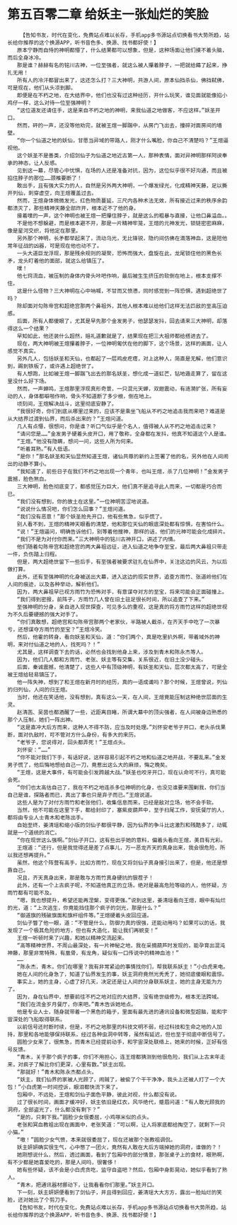 # 第五百零二章 给妖主一张灿烂的笑脸
        【告知书友，时代在变化，免费站点难以长存，手机app多书源站点切换看书大势所趋，站长给你推荐的这个换源APP，听书音色多、换源、找书都好使！】
       原本宁静而自恃的神明都懵了，什么结果都可以想象，但是，这种场面让他们摸不着头脑，而后全身冰冷。
       那是谁？赫赫有名的铭川古神，一位至强者，就这么被人攥着脖子，一把就给薅了起来，挣扎无用！
       所有人的冷汗都冒出来了，这还怎么打？三大神明，共游人间，原本仙挡杀仙，佛挡弑佛，可是现在，他们从头凉到脚。
       即便是在不朽之地，在大结界中，他们也没有过这种经历，开什么玩笑，谁见面就能像掐小鸡仔一样，这么对待一位至强神明？
       “这位道友还请住手，这是来自不朽之地的神明，来我仙道之地做客，不应这样。”妖圣开口。
       然而，砰的一声，还没等他劝完，就被王煊一脚踹中，从房门飞出去，撞碎对面房间的墙壁。
       “你一个仙道之地的妖仙，甘愿当异域的带路人，刚才什么嘴脸，你自己不清楚吗？”王煊逼视他。
       这个妖圣不是善类，介绍剑仙子为仙道之地近古第一人，那种表情，面对异神明那样阿谀奉承的神态，让人反感。
       见到这一幕，尽管心中忧惧，在场的人还是准备对抗，因为，这位似乎很不好沟通，而且被掐住脖子的那位……颈椎要断了！
       敢出手，且有强大实力的人，自然是另外两大神明，一个爆发绿光，化成精神天藤，足以撕开列仙，刺穿虚空，向王煊覆盖过去。
       然而，王煊身体微微发光，红色物质蔓延，三尺内各种术法无效，所有接近过来的秩序余韵都溃灭了，那些精神天藤全部炸开，根本近不了他的身。
       接着噗的一声，这个神明也被王煊一把攥住脖子，就是这么的粗暴与直接，让他口鼻溢血。。
       不是他不想躲避，而是根本避不开，那是一片精神牢笼，王煊的元神发光，锁链密密麻麻，像是星河交织，将他定在那里。
       另外那个神明，长矛都举起来了，流动乌光，无比锋锐，隐约间仿佛在滴落神血，这是陪他常年征战的凶器，可是现在他也动不了。
       一头大道巨龙浮现，那是残余规则的凝聚，恐怖而强大，盘旋在此，龙尾锁住他的黑色长矛，龙头盯着他的面部，就这么给镇压了。
       噗！
       他七窍流血，被压制的身体内骨头咔吧作响，最后被生生挤压的软倒在地上，根本支撑不住。
       这是什么怪物？三大神明在心中呐喊，不甘而又愤懑，同时感觉到一阵恐惧，遇到超绝世了吗？
       除却面对勾陈帝宫和超绝宫那两个鼻祖外，其他人根本难以给他们这样无法匹敌的至高压迫感。
       后面，所有人都傻眼了，尤其是早先那个金发男子，他瑟瑟发抖，回去请来三大神明，却落得这么一个结果？
       早知如此，他还装什么超然，赔礼道歉就是了，结果现在把三大祖师都给搭进去了。
       现在，两大神明被王煊攥着脖子，一位神明匍伏在他的脚下，这个场景，这样的画面，让人感觉不真实。
       另外几人，包括妖圣和天仙，也都起了一层鸡皮疙瘩，对上这种人，简直是无解，他们意识到，踢到铁板了，或许遇上超绝世了。
       有人想跑，比如被王煊一脚踹飞出去的那名妖圣，想化成一道虹芒，钻地遁走算了，留在这里没什么好下场。
       然而，一声蝉鸣，王煊那里浮现真形奇景，一只混元天蝉，双翅震动，有涟漪扩张，所有妄动的人，身体都噼啪作响，骨头不知道断了多少根，倒在地上。
       顷刻间，王煊解决战斗，这里彻底安静了。
       “我很好奇，你们到底从哪里过来的，应该不是乘坐飞船从不朽之地追击我而来吧？难道是从大结界过渡到仙界，而后杀出来的？”王煊问道。
       几人有点懵，很想问，你是谁？听口气似乎是个名人，值得被人从不朽之地追击过来？
       “请问您是……”金发男子硬着头皮开口，用了敬称，全身都在发抖，他真不知道这个人是谁。
       “王煊。”他没有隐瞒，想问一问，这些人所为何来。
       “听着耳熟。”有人低语。
       “是你！”那名妖圣和天仙显然知道王煊，诸仙共尊的新约上签署了他的名，另外他在人间闹出的动静不算小。
       “我知道了，前些日子在我们不朽之地出现一个青年，也叫王煊，杀了几位神明！”金发男子震撼，脸色煞白。
       三大神明，脸色彻底变了，都感觉压力巨大，他们真不是追寻此人而来，一切都是巧合而已。
       “我们没有想到，你的故土在这里。”一位神明苦涩地说道。
       “说说什么情况吧，你们怎么回事？”王煊问道。
       “我们没有恶意！”那个妖圣抢先开口，他有些焦急，似乎慌了。
       别人看不到，王煊的精神天眼看的清楚，他和那位天仙的眼底深处都有惊惧，在害怕什么。
       “说！”王煊逼问，明确告诉他们，别等着他搜神，那样的话，他们的元神可能会化成碎片。
       “我们不是为对付你而来。”三大神明中的铭川古神开口，讲述了内情。
       他们随着勾陈帝宫和超绝宫的两大鼻祖远征，进入仙道之地争夺至宝，最后两大鼻祖只带走一件，负伤踏上归程。
       但是，两大超绝世留下一些后手，有至强者被要求驻扎在仙界中，关注这边的风云，为以后做打算。
       此外，还有至强神明的化身被送出大幕，进入这边的现实世界，追查方雨竹、张道岭他们在人间的痕迹，以及各种举动，解析他们。
       因为，两大鼻祖早已视方雨竹为恐怖对手，有意谋夺对方的至宝，将来可能会正面碰撞上。
       “我们得到密报，前阵子，方雨竹几人曾在旧土驻足很长时间，所以追查了下来。”
       至强神明的分身，亲自进入现世探查，可见多么的重视，这是真的将方雨竹这样的超绝世视为不久后要硬撼的强大对手了。
       “你们真敢想，超绝宫和勾陈帝宫那两个老家伙，半路被人截杀，在齐天手中吃了一次暴亏，还想谋夺方雨竹的至宝？”王煊冷笑。
       然后，他霍的转身，看向妖圣和天仙，道：“你们两个，真是吃里扒外啊，带着域外的神明，来对付仙道之地的人，找死吗？！”
       尤其是，这样调查下去的话，必然也会找到他身上来，涉及到青木和陈永杰等人。
       因为，他们几人都和方雨竹、老张、妖主等有交集，关系很近，在旧土没少碰头。
       后面，秦诚震撼，他清楚了，这些人中有顶级神明，有妖圣和天仙，层次都太高了，可是全被王煊给轻易镇压了。
       他一阵失神，想到了和王煊在新月时的经历，真的一语成谶吗？那个时候，王煊曾说，列仙的归列仙，人间的归王煊。
       当时，他还在笑话他，没有想到，真有这么一天，在人间，王煊竟能压制这种绝世层面的生灵。
       赵清菡、吴茵也都酒醒了一些，近距离目睹，所谓大幕中的顶尖强者，在人间被身边熟悉的那个人压制，她们一阵出神。
       “这是直冲大后方而来，这种人不得不防，应当及时处理。”刘怀安老爷子开口，老头杀伐果断，面对仇敌时，可不管对方什么身份，有多大的来历。
       “老爷子，您说得对，回头都弄死！”王煊点头。
       刘怀安：“……”
       “你不能对我们下手，有话好说，这样容易引起不朽之地和仙道之地开战，不要乱来。”金发男子慌了，他后悔地想给自己一刀，竟惹出这么大的麻烦，悔之晚矣。
       “王煊，这是大事件，有可能会引发跨越大战。”妖圣也咬牙开口，现在认命可不行，真可能会死。
       “你们也太高估自己了，我在不朽之地连杀多位神明的化身，也没见谁要来围剿我，你们当自己是谁，探路者而已，真出了事也只是弃子而已。”王煊说道。
       这些人是为了对付方雨竹和老张他们，收集信息而来，已经是敌对立场，他不会手软。
       当然，他不可能在这里下手，都给封印了，塞紫皮葫芦中，至于扫尾工作，安抚餐厅的人，都将由专业人士青木和老陈出手。
       自始至终，姜清瑶和缩小版的剑仙子都很平静，因为仙界的争斗比这激烈和残酷多了，动辄就是一个道统的消亡。
       “你在现世这么强啊。”剑仙子开口，这有些出乎她的意料，偏着头看向王煊，美目有光彩。
       王煊道：“还行，但是我觉得还是差了点事儿，万一恶龙齐天的真身出来，我会很危险，所以我还想再提升。”
       虽然，他这个阵营有高手，比如方雨竹，现在又将剑仙子真身接引出来了，但是，他还是想靠自己。
       况且，齐天真身出来，那是敢与方雨竹真身硬抗的狠茬子！
       此外，还有一个上古疯子呢，不知道他真正的立场，绝对是最高危险等级的人，他怀疑，方雨竹都有可能不及。
       “嗯，我也想提升，希望还能再涅槃，变得更强。”说到这里，姜清瑶看向王煊，眼中有灿烂的光，道：“上次逃生，你竟能挡住那个疯子的剑光，那是什么？”
       “御道旗的残破旗面和旗杆组件等。”王煊硬着头皮回应道。
       剑仙子瞥了他一眼，道：“不管是什么，防御力真的很强，还能动用吗？如果可以的话，我发现了一个极其危险的地方，但也有大造化，能让我们再蜕变！”
       王煊一听顿时来了兴趣，和她以精神交流起来。
       “高等精神世界，不周山最深处，有一片神秘之地，我在采摘葫芦时发现的，能孕育出混沌神藤，那里非常特殊，有凰骨，有龙角，疑似有一口传说中的精神血池！”
       ……
       “陈永杰，青木，你们在哪里？我有非常紧迫的事情找你们，帮我联系妖主！”小白虎来电。
       她在人间的化身急了，知道了仙界发生的事，妖主洞府竟然光秃秃了，她彻底傻眼和震惊。
       事实上，她的主身，心虚了好几天，决定还是让人间的分身联系妖主，她的主身无能为力了。
       因为，身在仙界中，想要前往不朽之地对应的大结界，没有绝世级修为，根本无法跨域。
       “我们在流金岁月餐厅，你来吧。”青木告诉她地点。
       他是专业人士，随身就带着一个黑色的箱子，里面有最先进的通讯设备和微型超脑，能和宇宙深处的飞船取得联系。
       以前信号还时断时续，但是，不朽之地那里的科技文明不弱，经过科技和生命之地的人加持，那里和各地能够保持联系，经过各种虫洞中转等，虽然有延迟，但也至于彻底中断信号了。
       圆脸少女来了，很焦急，而青木已经提前动手，和宇宙深处联络上，她来的时候，正好有信号反馈。
       “青木，关于那个疯子的事，你们不用担心，连王煊都猜测到他很危险，我们从上古末年走来，对疯子了解比你们更深，心里有数。”妖主出现。
       “那就好！”青木和陈永杰都点头。
       “妖主，我们仙界的家被人光顾了，闹贼了，被偷了个干干净净，我头上还被人打了一个大包！”小白虎第一时间控诉，眼泪都快流下来了。
       包厢中，不远处，王煊和剑仙子面色平静，彼此对视，什么都没有说。
       过了很长时间，画面才缓冲好，妖主依旧是红衣，风华绝代，蹙眉问道：“有人敢光顾我的洞府，全部盗光了，什么都没有剩下？”
       “是的，只剩下我。”圆脸少女很委屈，小鸡啄米似的点头。
       老张和冥血教祖出现在画面中，老张笑道：“可以啊，让人将家底都给掏空了，就剩下一只小猫。”
       “嗷！”圆脸少女气愤，本来就很委屈了，现在还被那个张教祖调侃。
       妖主妍妍确实很生气，心中憋了一团火，竟然有人敢在大后方端掉她的洞府，谁做的？！
       她刚想说什么，然后，透过画面，看到了包厢中的部分情景，那张桌子上的食材，眼熟啊，有不少都是她喜爱吃的，那是人间吗，很奢侈！
       她有些怀疑，该不会是小白虎贪吃，监守自盗吧？然后，包厢中身影晃动，她似乎看到了熟人。
       “青木，把通讯器材挪动下，让我看看你们那里。”妖主开口。
       下一刻，妖主妍妍便看到了剑仙子，并且得到回应，姜清瑶大大方方，露出一脸灿烂的笑脸，还对她比了个剪刀手。
       【告知书友，时代在变化，免费站点难以长存，手机app多书源站点切换看书大势所趋，站长给你推荐的这个换源APP，听书音色多、换源、找书都好使！】